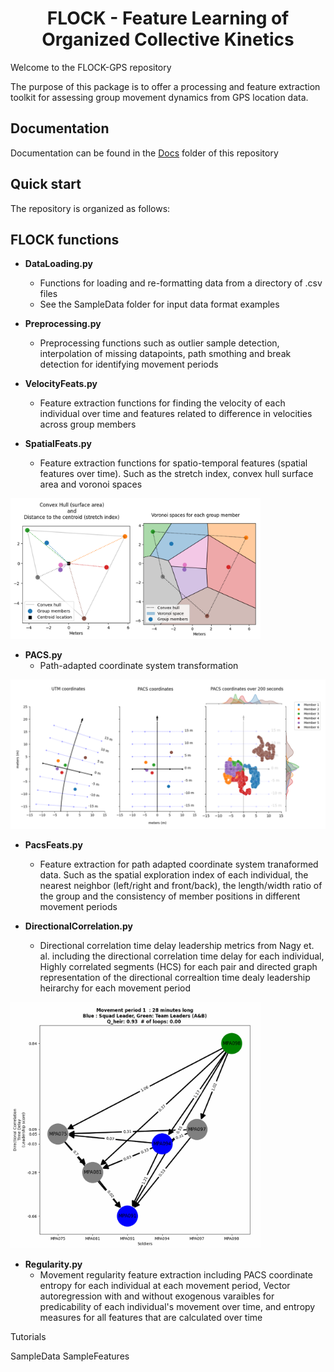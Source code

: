 <h1 align="center" > FLOCK - Feature Learning of Organized Collective Kinetics </h1>

Welcome to the FLOCK-GPS repository

The purpose of this package is to offer a processing and feature extraction toolkit for assessing group movement dynamics from GPS location data.


## Documentation
Documentation can be found in the [Docs](./Docs) folder of this repository


## Quick start



The repository is organized as follows:

## FLOCK functions

* **DataLoading.py**
  * Functions for loading and re-formatting data from a directory of .csv files
  * See the SampleData folder for input data format examples
    
* **Preprocessing.py**
  * Preprocessing functions such as outlier sample detection, interpolation of missing datapoints, path smothing and break detection for identifying movement periods
    
* **VelocityFeats.py**
  * Feature extraction functions for finding the velocity of each individual over time and features related to difference in velocities across group members
  
* **SpatialFeats.py**
  * Feature extraction functions for spatio-temporal features (spatial features over time). Such as the stretch index, convex hull surface area and voronoi spaces
    
<img src="Figures/SpatialFeatureFig.png" alt="Spatial feature figure" width="400" title="Spatial features" />
  
* **PACS.py**
  * Path-adapted coordinate system transformation
    
<img src="Figures/PACSfig.png" alt="PACS figure" width="600" title="PACS transformation" />
  
* **PacsFeats.py**
  * Feature extraction for path adapted coordinate system tranaformed data. Such as the spatial exploration index of each individual, the nearest neighbor (left/right and front/back), the length/width ratio of the group and the consistency of member positions in different movement periods
  
* **DirectionalCorrelation.py**
  * Directional correlation time delay leadership metrics from Nagy et. al. including the directional correlation time delay for each individual, Highly correlated segments (HCS) for each pair and directed graph representation of the directional correaltion time dealy leadership heirarchy for each movement period  

<img src="Figures/DirCorrFig.png" alt="Directional correlation time delay figure" width="400" title="Directional correlation leadership heirarchy" />
  
* **Regularity.py**
  * Movement regularity feature extraction including PACS coordinate entropy for each individual at each movement period, Vector autoregression with and without exogenous varaibles for predicability of each individual's movement over time, and entropy measures for all features that are calculated over time
  




Tutorials

SampleData
SampleFeatures
